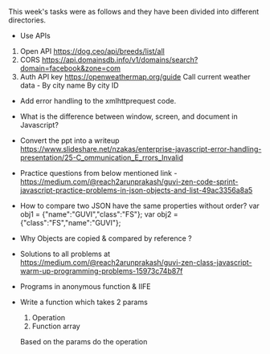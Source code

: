 This week's tasks were as follows and they have been divided into different directories.

- Use APIs

1. Open API
        https://dog.ceo/api/breeds/list/all
2. CORS
        https://api.domainsdb.info/v1/domains/search?domain=facebook&zone=com
3. Auth
        API key
        https://openweathermap.org/guide
        Call current weather data - By city name By city ID

- Add error handling to the xmlhttprequest code.


- What is the difference between window, screen, and document in Javascript?
- Convert the ppt into a writeup
https://www.slideshare.net/nzakas/enterprise-javascript-error-handling-presentation/25-C_ommunication_E_rrors_Invalid

- Practice questions from below mentioned link -
https://medium.com/@reach2arunprakash/guvi-zen-code-sprint-javascript-practice-problems-in-json-objects-and-list-49ac3356a8a5

- How to compare two JSON have the same properties without order?
        var obj1 = {"name":"GUVI","class":"FS"};
        var obj2 = {"class":"FS","name":"GUVI"};
- Why Objects are copied & compared by reference ?

- Solutions to all problems at https://medium.com/@reach2arunprakash/guvi-zen-class-javascript-warm-up-programming-problems-15973c74b87f

- Programs in anonymous function & IIFE

- Write a function which takes 2 params
	1. Operation
	2. Function array

	Based on the params do the operation

